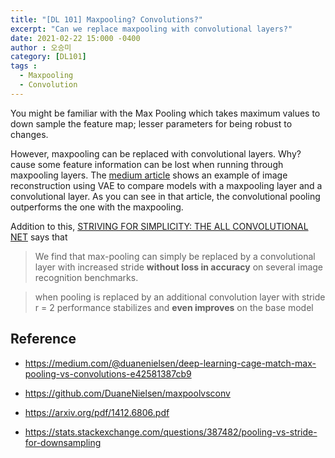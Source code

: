 ```yaml
---
title: "[DL 101] Maxpooling? Convolutions?"
excerpt: "Can we replace maxpooling with convolutional layers?"
date: 2021-02-22 15:000 -0400
author : 오승미
category: [DL101]
tags :
  - Maxpooling
  - Convolution
---
```




You might be familiar with the Max Pooling which takes maximum values to down sample the feature map; lesser parameters for being robust to changes.

However, maxpooling can be replaced with convolutional layers. Why? cause some feature information can be lost when running through maxpooling layers. The [medium article](https://medium.com/@duanenielsen/deep-learning-cage-match-max-pooling-vs-convolutions-e42581387cb9) shows an example of image reconstruction using VAE to compare models with a maxpooling layer and a convolutional layer. As you can see in that article, the convolutional pooling outperforms the one with the maxpooling.



Addition to this, [STRIVING FOR SIMPLICITY: THE ALL CONVOLUTIONAL NET](https://arxiv.org/pdf/1412.6806.pdf ) says that

> We find that max-pooling can simply be replaced by a convolutional layer with increased stride **without loss in accuracy** on several image recognition benchmarks.

> when pooling is replaced by an additional convolution layer with stride r = 2 performance stabilizes and **even improves** on the base model



## Reference

- https://medium.com/@duanenielsen/deep-learning-cage-match-max-pooling-vs-convolutions-e42581387cb9

- https://github.com/DuaneNielsen/maxpoolvsconv

- https://arxiv.org/pdf/1412.6806.pdf
- https://stats.stackexchange.com/questions/387482/pooling-vs-stride-for-downsampling
